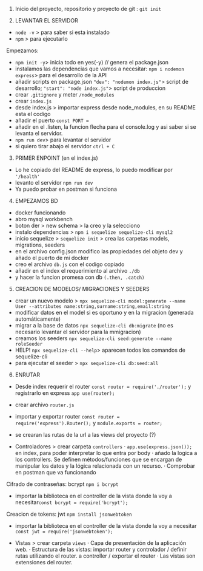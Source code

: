 1. Inicio del proyecto, repositorio y proyecto de git : `git init`

2. LEVANTAR EL SERVIDOR
- `node -v` > para saber si esta instalado
- `npm` > para ejecutarlo

Empezamos:
- `npm init -y`> inicia todo en yes(-y) // genera el package.json
- instalamos las dependencias que vamos a necesitar: `npm i nodemon express`> para el desarrollo de la API
- añadir scripts en package.json `"dev": "nodemon index.js"`> script de desarrollo; `"start": "node index.js"`> script de produccion
- crear `.gitignore` y meter `/node_modules` 
- crear `index.js`
- desde index.js > importar express desde node_modules, en su README esta el codigo 
- añadir el puerto `const PORT = ` 
- añadir en el .listen, la funcion flecha para el console.log y asi saber si se levanta el servidor.
- `npm run dev`> para levantar el servidor 
- si quiero tirar abajo el servidor `ctrl + C`

3. PRIMER ENPOINT (en el index.js)
- Lo he copiado del README de express, lo puedo modificar por `'/health'`
- levanto el servidor `npm run dev`
- Ya puedo probar en postman si funciona

4. EMPEZAMOS BD 
- docker funcionando 
- abro mysql workbench
- boton der > new schema > la creo y la selecciono
- instalo dependencias > `npm i sequelize sequelize-cli mysql2`
- inicio sequelize > `sequelize init` > crea las carpetas models, migrations, seeders
- en el archivo config.json modifico las propiedades del objeto dev y añado el puerto
de mi docker
- creo el archivo `db.js` con el codigo copiado
- añadir en el index el requerimiento al archivo `./db`
- y hacer la funcion promesa con db `(.then, .catch)`

5. CREACION DE MODELOS/ MIGRACIONES Y SEEDERS
- crear un nuevo modelo > `npx sequelize-cli model:generate --name User --attributes name:string,surname:string,email:string`
- modificar datos en el model si es oportuno y en la migracion (generada automáticamente)
- migrar a la base de datos `npx sequelize-cli db:migrate` (no es necesario levantar el servidor para la mmigracion)
- creamos los seeders `npx sequelize-cli seed:generate --name roleSeeder`
- HELP! `npx sequelize-cli --help`> aparecen todos los comandos de sequelize-cli
- para ejecutar el seeder > `npx sequelize-cli db:seed:all`

6. ENRUTAR
- Desde index requerir el router `const router = require('./router');` y registrarlo en express `app use(router);`
- crear archivo `router.js`
- importar y exportar router `const router = require('express').Router();` y `module.exports = router;`
- se crearan las rutas de la url a las views del proyecto (?)

- Controladores > crear carpeta `controllers`
· `app.use(express.json());` en index, para poder interpretar lo que entra por body
· añado la logica a los controllers. Se definen métodos/funciones que se encargan de manipular los datos y la lógica relacionada con un recurso. 
· Comprobar en postman que va funcionando

Cifrado de contraseñas: bcrypt `npm i bcrypt`
- importar la biblioteca en el controller de la vista donde la voy a necesitar`const bcrypt = require('bcrypt');`

Creacion de tokens: jwt `npm install jsonwebtoken`
- importar la biblioteca en el controller de la vista donde la voy a necesitar `const jwt = require('jsonwebtoken');`

- Vistas > crear carpeta `views`
· Capa de presentación de la aplicación web.
· Estructura de las vistas: importar router y controlador / definir rutas utilizando el router. a controller / exportar el router
· Las vistas son extensiones del router.









